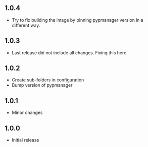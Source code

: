 ## 1.0.4

- Try to fix building the image by pinning pypmanager version in a different way.

## 1.0.3

- Last release did not include all changes. Fixing this here.

## 1.0.2

- Create sub-folders in configuration
- Bump version of pypmanager

## 1.0.1

- Minor changes

## 1.0.0

- Initial release

